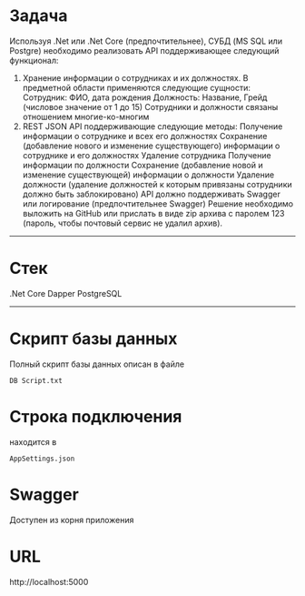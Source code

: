 ﻿# Задача
Используя .Net или .Net Core (предпочтительнее), СУБД (MS SQL или Postgre) необходимо реализовать API поддерживающее следующий функционал:
1. Хранение информации о сотрудниках и их должностях. В предметной области применяются следующие сущности:
Сотрудник: ФИО, дата рождения
Должность: Название, Грейд (числовое значение от 1 до 15)
Сотрудники и должности связаны отношением многие-ко-многим
2. REST JSON API поддерживающие следующие методы:
Получение информации о сотруднике и всех его должностях
Сохранение (добавление нового и изменение существующего) информации о сотруднике и его должностях
Удаление сотрудника
Получение информации по должности
Сохранение (добавление новой и изменение существующей) информации о должности
Удаление должности (удаление должностей к которым привязаны сотрудники должно быть заблокировано)
API должно поддерживать Swagger или логирование (предпочтительнее Swagger)
Решение необходимо выложить на GitHub или прислать в виде zip архива с паролем 123 (пароль, чтобы почтовый сервис не удалил архив).
___

# Стек
.Net Core
Dapper
PostgreSQL
___

# Скрипт базы данных
Полный скрипт базы данных описан в файле
```
DB Script.txt
```

# Строка подключения
находится в 
```
AppSettings.json
```

# Swagger
Доступен из корня приложения

# URL
http://localhost:5000
